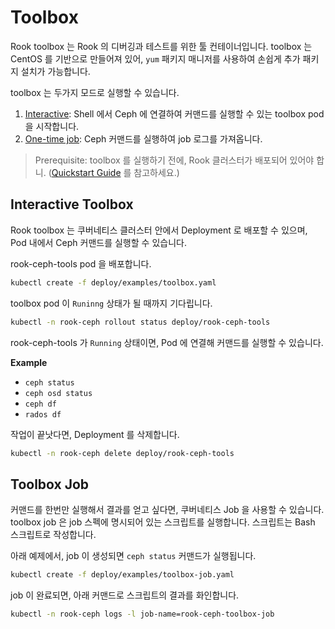 # Toolbox

Rook toolbox 는 Rook 의 디버깅과 테스트를 위한 툴 컨테이너입니다. toolbox 는 CentOS 를 기반으로 만들어져 있어, `yum` 패키지 매니저를 사용하여 손쉽게 추가 패키지 설치가 가능합니다.

toolbox 는 두가지 모드로 실행할 수 있습니다.
1. [Interactive](toolbox.html#interactive-toolbox): Shell 에서 Ceph 에 연결하여 커맨드를 실행할 수 있는 toolbox pod 을 시작합니다.
2. [One-time job](toolbox.html#toolbox-job): Ceph 커맨드를 실행하여 job 로그를 가져옵니다.

> Prerequisite: toolbox 를 실행하기 전에, Rook 클러스터가 배포되어 있어야 합니. ([Quickstart Guide](/quickstart.html) 를 참고하세요.)

## Interactive Toolbox

Rook toolbox 는 쿠버네티스 클러스터 안에서 Deployment 로 배포할 수 있으며, Pod 내에서 Ceph 커맨드를 실행할 수 있습니다.

rook-ceph-tools pod 을 배포합니다.
```sh
kubectl create -f deploy/examples/toolbox.yaml
```

toolbox pod 이 `Runinng` 상태가 될 때까지 기다립니다.
```sh
kubectl -n rook-ceph rollout status deploy/rook-ceph-tools
```

rook-ceph-tools 가 `Running` 상태이면, Pod 에 연결해 커맨드를 실행할 수 있습니다.

**Example**
- `ceph status`
- `ceph osd status`
- `ceph df`
- `rados df`

작업이 끝낫다면, Deployment 를 삭제합니다.
```sh
kubectl -n rook-ceph delete deploy/rook-ceph-tools
```

## Toolbox Job

커맨드를 한번만 실행해서 결과를 얻고 싶다면, 쿠버네티스 Job 을 사용할 수 있습니다. toolbox job 은 job 스펙에 명시되어 있는 스크립트를 실행합니다. 스크립트는 Bash 스크립트로 작성합니다.

아래 예제에서, job 이 생성되면 `ceph status` 커맨드가 실행됩니다.
```sh
kubectl create -f deploy/examples/toolbox-job.yaml
```

job 이 완료되면, 아래 커맨드로 스크립트의 결과를 화인합니다.
```sh
kubectl -n rook-ceph logs -l job-name=rook-ceph-toolbox-job
```
